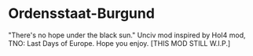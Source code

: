 # Ordensstaat-Burgund
"There's no hope under the black sun." Unciv mod inspired by HoI4 mod, TNO: Last Days of Europe. Hope you enjoy. [THIS MOD STILL W.I.P.]
